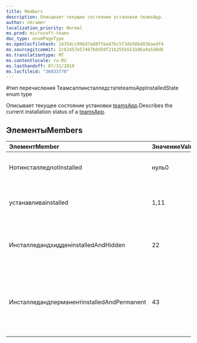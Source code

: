 ```yaml
---
title: Members
description: Описывает текущее состояние установки teamsApp.
author: nkramer
localization_priority: Normal
ms.prod: microsoft-teams
doc_type: enumPageType
ms.openlocfilehash: 14354cc996d7a88ffea47bc5f3de50b403baedf4
ms.sourcegitcommit: 2c62457e57467b8d50f21b255b553106a9a5d8d6
ms.translationtype: MT
ms.contentlocale: ru-RU
ms.lasthandoff: 07/31/2019
ms.locfileid: "36033770"
---
```

#<a name="teamsappinstalledstate-enum-type"></a><span data-ttu-id="175ab-103">тип перечисления Теамсаппинсталледстате</span><span class="sxs-lookup"><span data-stu-id="175ab-103">teamsAppInstalledState enum type</span></span>



<span data-ttu-id="175ab-104">Описывает текущее состояние установки [teamsApp](teamsapp.md).</span><span class="sxs-lookup"><span data-stu-id="175ab-104">Describes the current installation status of a [teamsApp](teamsapp.md).</span></span>

## <a name="members"></a><span data-ttu-id="175ab-105">Элементы</span><span class="sxs-lookup"><span data-stu-id="175ab-105">Members</span></span>

| <span data-ttu-id="175ab-106">Элемент</span><span class="sxs-lookup"><span data-stu-id="175ab-106">Member</span></span> | <span data-ttu-id="175ab-107">Значение</span><span class="sxs-lookup"><span data-stu-id="175ab-107">Value</span></span>| <span data-ttu-id="175ab-108">Описание</span><span class="sxs-lookup"><span data-stu-id="175ab-108">Description</span></span> |
|:---------------|:--------|:----------|
|<span data-ttu-id="175ab-109">Нотинсталлед</span><span class="sxs-lookup"><span data-stu-id="175ab-109">notInstalled</span></span>|<span data-ttu-id="175ab-110">нуль</span><span class="sxs-lookup"><span data-stu-id="175ab-110">0</span></span>|<span data-ttu-id="175ab-111">Приложение не установлено в группу.</span><span class="sxs-lookup"><span data-stu-id="175ab-111">App is not installed to team.</span></span>|
|<span data-ttu-id="175ab-112">устанавлива</span><span class="sxs-lookup"><span data-stu-id="175ab-112">installed</span></span>|<span data-ttu-id="175ab-113">1,1</span><span class="sxs-lookup"><span data-stu-id="175ab-113">1</span></span>|<span data-ttu-id="175ab-114">Приложение устанавливается обычным образом.</span><span class="sxs-lookup"><span data-stu-id="175ab-114">App is installed normally.</span></span>|
|<span data-ttu-id="175ab-115">Инсталледандхидден</span><span class="sxs-lookup"><span data-stu-id="175ab-115">installedAndHidden</span></span>|<span data-ttu-id="175ab-116">2</span><span class="sxs-lookup"><span data-stu-id="175ab-116">2</span></span>|<span data-ttu-id="175ab-117">Приложение установлено, но скрыто в представлении.</span><span class="sxs-lookup"><span data-stu-id="175ab-117">App is installed but hidden from view.</span></span>|
|<span data-ttu-id="175ab-118">Инсталледандперманент</span><span class="sxs-lookup"><span data-stu-id="175ab-118">installedAndPermanent</span></span>|<span data-ttu-id="175ab-119">4</span><span class="sxs-lookup"><span data-stu-id="175ab-119">3</span></span>|<span data-ttu-id="175ab-120">Приложение устанавливается без возможности восстановления и не может быть удалено.</span><span class="sxs-lookup"><span data-stu-id="175ab-120">App is permanently installed and may not be removed.</span></span>|
